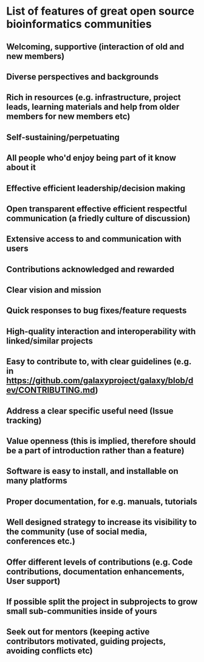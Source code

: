 # List of features of great open source bioinformatics communities

## Welcoming, supportive (interaction of old and new members)

## Diverse perspectives and backgrounds

## Rich in resources (e.g. infrastructure, project leads, learning materials and help from older members for new members etc)

## Self-sustaining/perpetuating

## All people who'd enjoy being part of it know about it

## Effective efficient leadership/decision making

## Open transparent effective efficient respectful communication (a friedly culture of discussion)

## Extensive access to and communication with users

## Contributions acknowledged and rewarded

## Clear vision and mission

## Quick responses to bug fixes/feature requests

## High-quality interaction and interoperability with linked/similar projects

## Easy to contribute to, with clear guidelines (e.g. in https://github.com/galaxyproject/galaxy/blob/dev/CONTRIBUTING.md) 

## Address a clear specific useful need (Issue tracking)

## Value openness (this is implied, therefore should be a part of introduction rather than a feature)

## Software is easy to install, and installable on many platforms

## Proper documentation, for e.g. manuals, tutorials

## Well designed strategy to increase its visibility to the community (use of social media, conferences etc.)

## Offer different levels of contributions (e.g. Code contributions, documentation enhancements, User support)

## If possible split the project in subprojects to grow small sub-communities inside of yours

## Seek out for mentors (keeping active contributors motivated, guiding projects, avoiding conflicts etc)
